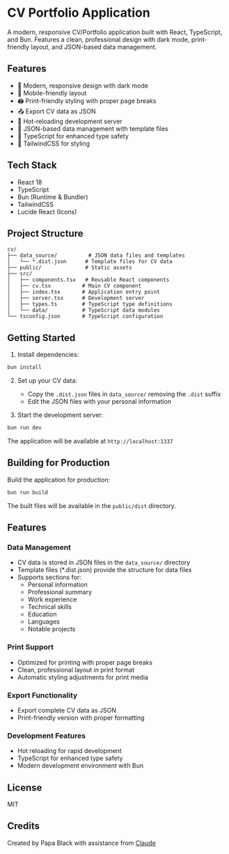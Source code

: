 # CV Portfolio Application

A modern, responsive CV/Portfolio application built with React, TypeScript, and Bun. Features a clean, professional design with dark mode, print-friendly layout, and JSON-based data management.

## Features

- 🎨 Modern, responsive design with dark mode
- 📱 Mobile-friendly layout
- 🖨️ Print-friendly styling with proper page breaks
- 📤 Export CV data as JSON
- 🔄 Hot-reloading development server
- 📝 JSON-based data management with template files
- 🎯 TypeScript for enhanced type safety
- 🎨 TailwindCSS for styling

## Tech Stack

- React 18
- TypeScript
- Bun (Runtime & Bundler)
- TailwindCSS
- Lucide React (Icons)

## Project Structure

```
cv/
├── data_source/          # JSON data files and templates
│   └── *.dist.json      # Template files for CV data
├── public/              # Static assets
├── src/
│   ├── components.tsx   # Reusable React components
│   ├── cv.tsx          # Main CV component
│   ├── index.tsx       # Application entry point
│   ├── server.tsx      # Development server
│   ├── types.ts        # TypeScript type definitions
│   └── data/           # TypeScript data modules
└── tsconfig.json       # TypeScript configuration
```

## Getting Started

1. Install dependencies:
```bash
bun install
```

2. Set up your CV data:
   - Copy the `.dist.json` files in `data_source/` removing the `.dist` suffix
   - Edit the JSON files with your personal information

3. Start the development server:
```bash
bun run dev
```

The application will be available at `http://localhost:1337`

## Building for Production

Build the application for production:
```bash
bun run build
```

The built files will be available in the `public/dist` directory.

## Features

### Data Management
- CV data is stored in JSON files in the `data_source/` directory
- Template files (*.dist.json) provide the structure for data files
- Supports sections for:
  - Personal information
  - Professional summary
  - Work experience
  - Technical skills
  - Education
  - Languages
  - Notable projects

### Print Support
- Optimized for printing with proper page breaks
- Clean, professional layout in print format
- Automatic styling adjustments for print media

### Export Functionality
- Export complete CV data as JSON
- Print-friendly version with proper formatting

### Development Features
- Hot reloading for rapid development
- TypeScript for enhanced type safety
- Modern development environment with Bun

## License

MIT

## Credits

Created by Papa Black with assistance from [Claude](https://www.anthropic.com/claude)
